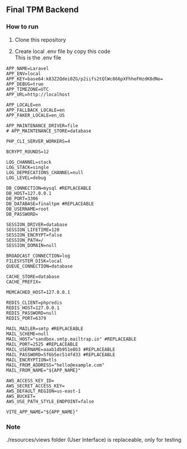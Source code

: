 ## Final TPM Backend

### How to run
1. Clone this repository

2. Create local .env file by copy this code<br />
This is the .env file
```
APP_NAME=Laravel
APP_ENV=local
APP_KEY=base64:k83Z2Qdei0ZG/p2iifs2tQlWc866pXFhheFHzdK8dNo=
APP_DEBUG=true
APP_TIMEZONE=UTC
APP_URL=http://localhost

APP_LOCALE=en
APP_FALLBACK_LOCALE=en
APP_FAKER_LOCALE=en_US

APP_MAINTENANCE_DRIVER=file
# APP_MAINTENANCE_STORE=database

PHP_CLI_SERVER_WORKERS=4

BCRYPT_ROUNDS=12

LOG_CHANNEL=stack
LOG_STACK=single
LOG_DEPRECATIONS_CHANNEL=null
LOG_LEVEL=debug

DB_CONNECTION=mysql #REPLACEABLE
DB_HOST=127.0.0.1
DB_PORT=3306
DB_DATABASE=finaltpm #REPLACEABLE
DB_USERNAME=root
DB_PASSWORD=

SESSION_DRIVER=database
SESSION_LIFETIME=120
SESSION_ENCRYPT=false
SESSION_PATH=/
SESSION_DOMAIN=null

BROADCAST_CONNECTION=log
FILESYSTEM_DISK=local
QUEUE_CONNECTION=database

CACHE_STORE=database
CACHE_PREFIX=

MEMCACHED_HOST=127.0.0.1

REDIS_CLIENT=phpredis
REDIS_HOST=127.0.0.1
REDIS_PASSWORD=null
REDIS_PORT=6379

MAIL_MAILER=smtp #REPLACEABLE
MAIL_SCHEME=null
MAIL_HOST="sandbox.smtp.mailtrap.io" #REPLACEABLE
MAIL_PORT=2525 #REPLACEABLE
MAIL_USERNAME=aaab1db951e8b3 #REPLACEABLE
MAIL_PASSWORD=5f6b5ec514fd33 #REPLACEABLE
MAIL_ENCRYPTION=tls
MAIL_FROM_ADDRESS="hello@example.com"
MAIL_FROM_NAME="${APP_NAME}"

AWS_ACCESS_KEY_ID=
AWS_SECRET_ACCESS_KEY=
AWS_DEFAULT_REGION=us-east-1
AWS_BUCKET=
AWS_USE_PATH_STYLE_ENDPOINT=false

VITE_APP_NAME="${APP_NAME}"
```

### Note
./resources/views folder (User Interface) is replaceable, only for testing
